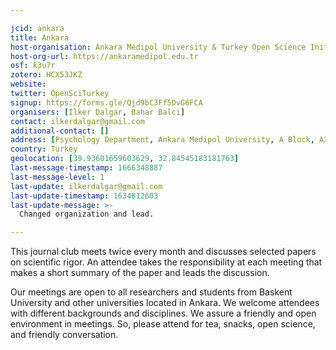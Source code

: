```yaml
---

jcid: ankara
title: Ankara
host-organisation: Ankara Medipol University & Turkey Open Science Initiation
host-org-url: https://ankaramedipol.edu.tr
osf: k3u7r
zotero: HCX53JKZ
website: 
twitter: OpenSciTurkey
signup: https://forms.gle/Qjd9bC3Ff5DvG6FCA
organisers: [Ilker Dalgar, Bahar Balci]
contact: ilkerdalgar@gmail.com
additional-contact: []
address: [Psychology Department, Ankara Medipol University, A Block, A214, Altindag, Ankara]
country: Turkey
geolocation: [39.93601659603629, 32.84545183181763]
last-message-timestamp: 1666348887
last-message-level: 1
last-update: ilkerdalgar@gmail.com
last-update-timestamp: 1634812603
last-update-message: >-
  Changed organization and lead. 

---
```


This journal club meets twice every month and discusses selected papers on scientific rigor. An attendee takes the responsibility at each meeting that makes a short summary of the paper and leads the discussion.

Our meetings are open to all researchers and students from Baskent University and other universities located in Ankara. We welcome attendees with different backgrounds and disciplines. We assure a friendly and open environment in meetings. So, please attend for tea, snacks, open science, and friendly conversation.
